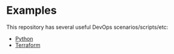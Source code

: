 # Examples

This repository has several useful DevOps scenarios/scripts/etc:
  * [Python](./Python)
  * [Terraform](./Terraform)
